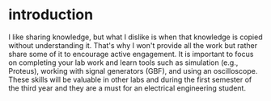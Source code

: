 # introduction 

I like sharing knowledge, but what I dislike is when that knowledge is copied without understanding it. That's why I won't provide all the work but rather share some of it to encourage active engagement. It is important to focus on completing your lab work and learn tools such as simulation (e.g., Proteus), working with signal generators (GBF), and using an oscilloscope. These skills will be valuable in other labs and during the first semester of the third year and they are a must for an electrical engineering student.
